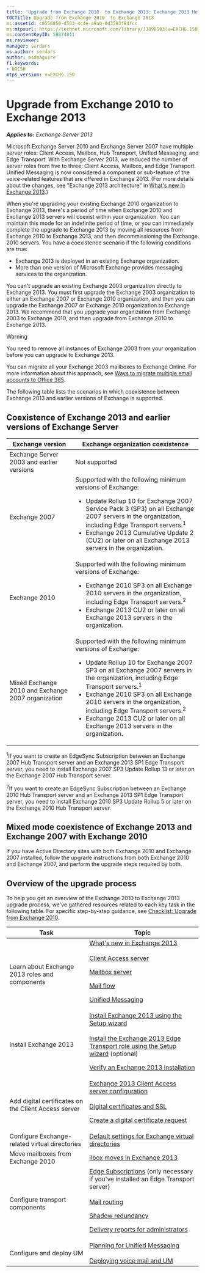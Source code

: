 ```yaml
---
title: 'Upgrade from Exchange 2010  to Exchange 2013: Exchange 2013 Help'
TOCTitle: Upgrade from Exchange 2010  to Exchange 2013
ms:assetid: c0558850-d583-4c4e-a9a0-0d3593f84fcc
ms:mtpsurl: https://technet.microsoft.com/library/JJ898583(v=EXCHG.150)
ms:contentKeyID: 50874011
ms.reviewer: 
manager: serdars
ms.author: serdars
author: msdmaguire
f1.keywords:
- NOCSH
mtps_version: v=EXCHG.150
---
```


# Upgrade from Exchange 2010 to Exchange 2013

_**Applies to:** Exchange Server 2013_

Microsoft Exchange Server 2010 and Exchange Server 2007 have multiple server roles: Client Access, Mailbox, Hub Transport, Unified Messaging, and Edge Transport. With Exchange Server 2013, we reduced the number of server roles from five to three: Client Access, Mailbox, and Edge Transport. Unified Messaging is now considered a component or sub-feature of the voice-related features that are offered in Exchange 2013. (For more details about the changes, see "Exchange 2013 architecture" in [What's new in Exchange 2013](what-s-new-in-exchange-2013-exchange-2013-help.md).)

When you're upgrading your existing Exchange 2010 organization to Exchange 2013, there's a period of time when Exchange 2010 and Exchange 2013 servers will coexist within your organization. You can maintain this mode for an indefinite period of time, or you can immediately complete the upgrade to Exchange 2013 by moving all resources from Exchange 2010 to Exchange 2013, and then decommissioning the Exchange 2010 servers. You have a coexistence scenario if the following conditions are true:

- Exchange 2013 is deployed in an existing Exchange organization.
- More than one version of Microsoft Exchange provides messaging services to the organization.

You can't upgrade an existing Exchange 2003 organization directly to Exchange 2013. You must first upgrade the Exchange 2003 organization to either an Exchange 2007 or Exchange 2010 organization, and then you can upgrade the Exchange 2007 or Exchange 2010 organization to Exchange 2013. We recommend that you upgrade your organization from Exchange 2003 to Exchange 2010, and then upgrade from Exchange 2010 to Exchange 2013.

> [!WARNING]
> You need to remove all instances of Exchange 2003 from your organization before you can upgrade to Exchange 2013.

You can migrate all your Exchange 2003 mailboxes to Exchange Online. For more information about this approach, see [Ways to migrate multiple email accounts to Office 365](../ExchangeOnline/mailbox-migration/mailbox-migration.md).

The following table lists the scenarios in which coexistence between Exchange 2013 and earlier versions of Exchange is supported.

## Coexistence of Exchange 2013 and earlier versions of Exchange Server

|Exchange version|Exchange organization coexistence|
|---|---|
|Exchange Server 2003 and earlier versions|Not supported|
|Exchange 2007|Supported with the following minimum versions of Exchange: <ul><li>Update Rollup 10 for Exchange 2007 Service Pack 3 (SP3) on all Exchange 2007 servers in the organization, including Edge Transport servers.<sup>1</sup></li><li>Exchange 2013 Cumulative Update 2 (CU2) or later on all Exchange 2013 servers in the organization.</li></ul>|
|Exchange 2010|Supported with the following minimum versions of Exchange: <ul><li>Exchange 2010 SP3 on all Exchange 2010 servers in the organization, including Edge Transport servers.<sup>2</sup></li><li>Exchange 2013 CU2 or later on all Exchange 2013 servers in the organization.</li></ul>|
|Mixed Exchange 2010 and Exchange 2007 organization|Supported with the following minimum versions of Exchange: <ul><li>Update Rollup 10 for Exchange 2007 SP3 on all Exchange 2007 servers in the organization, including Edge Transport servers.<sup>1</sup></li><li>Exchange 2010 SP3 on all Exchange 2010 servers in the organization, including Edge Transport servers.<sup>2</sup></li><li>Exchange 2013 CU2 or later on all Exchange 2013 servers in the organization.</li></ul>|

<sup>1</sup>If you want to create an EdgeSync Subscription between an Exchange 2007 Hub Transport server and an Exchange 2013 SP1 Edge Transport server, you need to install Exchange 2007 SP3 Update Rollup 13 or later on the Exchange 2007 Hub Transport server.

<sup>2</sup>If you want to create an EdgeSync Subscription between an Exchange 2010 Hub Transport server and an Exchange 2013 SP1 Edge Transport server, you need to install Exchange 2010 SP3 Update Rollup 5 or later on the Exchange 2010 Hub Transport server.

## Mixed mode coexistence of Exchange 2013 and Exchange 2007 with Exchange 2010

If you have Active Directory sites with both Exchange 2010 and Exchange 2007 installed, follow the upgrade instructions from both Exchange 2010 and Exchange 2007, and perform the upgrade steps required by both.

## Overview of the upgrade process

To help you get an overview of the Exchange 2010 to Exchange 2013 upgrade process, we've gathered resources related to each key task in the following table. For specific step-by-step guidance, see [Checklist: Upgrade from Exchange 2010](checklist-upgrade-from-exchange-2010-exchange-2013-help.md).

|Task|Topic|
|---|---|
|Learn about Exchange 2013 roles and components|[What's new in Exchange 2013](what-s-new-in-exchange-2013-exchange-2013-help.md) <br><br> [Client Access server](client-access-server-exchange-2013-help.md) <p> [Mailbox server](mailbox-server-exchange-2013-help.md) <p> [Mail flow](mail-flow-exchange-2013-help.md) <p> [Unified Messaging](unified-messaging-exchange-2013-help.md)|
|Install Exchange 2013|[Install Exchange 2013 using the Setup wizard](-exchange-2013-using-the-setup-wizard-exchange-2013-help.md) <br><br> [Install the Exchange 2013 Edge Transport role using the Setup wizard](install-the-exchange-2013-edge-transport-role-using-the-setup-wizard-exchange-2013-help.md) (optional) <p> [Verify an Exchange 2013 installation](verify-an-exchange-2013-installation-exchange-2013-help.md) <p> []()|
|Add digital certificates on the Client Access server|[Exchange 2013 Client Access server configuration](exchange-2013-client-access-server-configuration-exchange-2013-help.md) <br><br> [Digital certificates and SSL](digital-certificates-and-ssl-exchange-2013-help.md) <p> [Create a digital certificate request](create-a-digital-certificate-request-exchange-2013-help.md)|
|Configure Exchange-related virtual directories|[Default settings for Exchange virtual directories](default-settings-for-exchange-virtual-directories-exchange-2013-help.md)|
|Move mailboxes from Exchange 2010|[ilbox moves in Exchange 2013](mailbox-moves-in-exchange-2013-exchange-2013-help.md)|
|Configure transport components|[Edge Subscriptions](edge-subscriptions-exchange-2013-help.md) (only necessary if you've installed an Edge Transport server) <br><br> [Mail routing](mail-routing-exchange-2013-help.md) <p> [Shadow redundancy](shadow-redundancy-exchange-2013-help.md) <p> [Delivery reports for administrators](delivery-reports-for-administrators-exchange-2013-help.md)|
|Configure and deploy UM|[Planning for Unified Messaging](planning-for-unified-messaging-exchange-2013-help.md) <br><br> [Deploying voice mail and UM](deploying-voice-mail-and-um-exchange-2013-help.md)|
